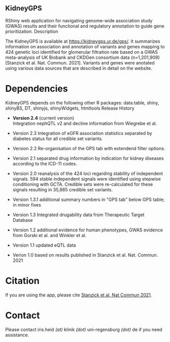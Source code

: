 ## KidneyGPS

RShiny web application for navigating genome-wide association study (GWAS) results and their functional and regulatory annotation to guide gene prioritization.
Description

The KidneyGPS is available at https://kidneygps.ur.de/gps/. It summarizes information on association and annotation of variants and genes mapping to 424 genetic loci identified for glomerular filtration rate based on a GWAS meta-analysis of UK Biobank and CKDGen consortium data (n=1,201,909) [Stanzick et al. Nat. Commun. 2021]. Variants and genes were anotated using various data sources that are described in detail on the website.

# Dependencies
KidneyGPS depends on the following other R packages: data.table, shiny, shinyBS, DT, shinyjs, shinyWidgets, htmltools
Release History

- **Version 2.4** (current version)  
  Integration nephQTL v2 and decline information from Wiegrebe et al.
  
- Version 2.3
    Integration of eGFR association statistics separated by diabetes status for all credible set variants.
- Version 2.2
        Re-organisation of the GPS tab with extendend filter options.
- Version 2.1
        separated drug information by indication for kidney diseases according to the ICD-11 codes.
- Version 2.0
        reanalysis of the 424 loci regarding stability of independent signals. 594 stable independent signals were identified using stepwise conditioning with GCTA. Credible sets were re-calculated for these signals resulting in 35,885 credible set variants.
- Version 1.3.1
        additional summary numbers in "GPS tab" below GPS table; in minor fixes
- Version 1.3
        Integrated drugability data from Therapeutic Target Database
- Version 1.2
        additional evidence for human phenotypes, GWAS evidence from Gorski et al. and Winkler et al.
- Version 1.1
        updated eQTL data
- Verion 1.0
        based on results published in Stanzick et al. Nat. Commun. 2021

# Citation
If you are using the app, please cite [Stanzick et al. Nat Commun 2021](https://pubmed.ncbi.nlm.nih.gov/34272381/).

# Contact
Please contact iris.heid _(at)_ klinik _(dot)_ uni-regensburg _(dot)_ de if you need assistance.
